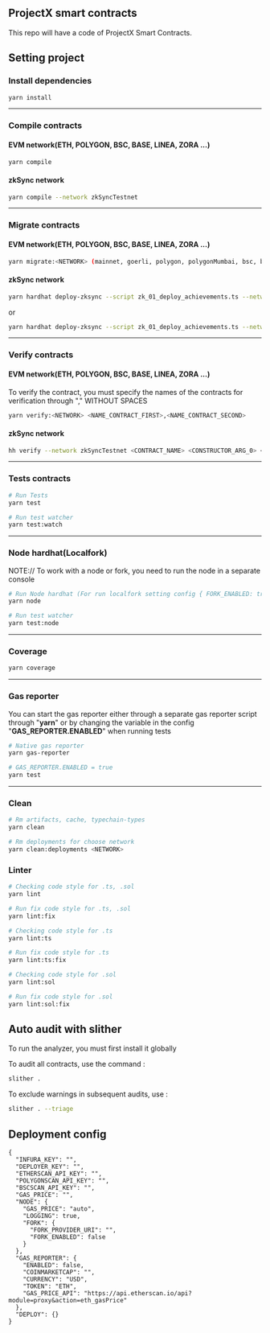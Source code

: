 ## ProjectX smart contracts

This repo will have a code of ProjectX Smart Contracts.

## Setting project

### Install dependencies

```sh
yarn install
```

---

### Compile contracts

#### EVM network(ETH, POLYGON, BSC, BASE, LINEA, ZORA ...)

```sh
yarn compile
```

#### zkSync network

```sh
yarn compile --network zkSyncTestnet
```

---

### Migrate contracts

#### EVM network(ETH, POLYGON, BSC, BASE, LINEA, ZORA ...)

```sh
yarn migrate:<NETWORK> (mainnet, goerli, polygon, polygonMumbai, bsc, bscTestnet)
```

#### zkSync network

```sh
yarn hardhat deploy-zksync --script zk_01_deploy_achievements.ts --network zkSyncTestnet
```

or

```sh
yarn hardhat deploy-zksync --script zk_01_deploy_achievements.ts --network zkSyncMainnet
```

---

### Verify contracts

#### EVM network(ETH, POLYGON, BSC, BASE, LINEA, ZORA ...)

To verify the contract, you must specify the names of the contracts for verification through "," WITHOUT SPACES

```sh
yarn verify:<NETWORK> <NAME_CONTRACT_FIRST>,<NAME_CONTRACT_SECOND>
```

#### zkSync network

```sh
hh verify --network zkSyncTestnet <CONTRACT_NAME> <CONSTRUCTOR_ARG_0> <CONSTRUCTOR_ARG_1> <CONSTRUCTOR_ARG_N>
```

---

### Tests contracts

```sh
# Run Tests
yarn test

# Run test watcher
yarn test:watch
```

---

### Node hardhat(Localfork)

NOTE:// To work with a node or fork, you need to run the node in a separate console

```sh
# Run Node hardhat (For run localfork setting config { FORK_ENABLED: true, FORK_PROVIDER_URI: "https://...."})
yarn node

# Run test watcher
yarn test:node
```

---

### Coverage

```sh
yarn coverage
```

---

### Gas reporter

You can start the gas reporter either through a separate gas reporter script through "**yarn**" or by changing the variable in the config "**GAS_REPORTER.ENABLED**" when running tests

```sh
# Native gas reporter
yarn gas-reporter

# GAS_REPORTER.ENABLED = true
yarn test
```

---

### Clean

```sh
# Rm artifacts, cache, typechain-types
yarn clean

# Rm deployments for choose network
yarn clean:deployments <NETWORK>
```

### Linter

```sh
# Checking code style for .ts, .sol
yarn lint

# Run fix code style for .ts, .sol
yarn lint:fix

# Checking code style for .ts
yarn lint:ts

# Run fix code style for .ts
yarn lint:ts:fix

# Checking code style for .sol
yarn lint:sol

# Run fix code style for .sol
yarn lint:sol:fix
```

## Auto audit with slither

To run the analyzer, you must first install it globally

To audit all contracts, use the command :

```sh
slither .
```

To exclude warnings in subsequent audits, use :

```sh
slither . --triage
```

## Deployment config

```
{
  "INFURA_KEY": "",
  "DEPLOYER_KEY": "",
  "ETHERSCAN_API_KEY": "",
  "POLYGONSCAN_API_KEY": "",
  "BSCSCAN_API_KEY": "",
  "GAS_PRICE": "",
  "NODE": {
    "GAS_PRICE": "auto",
    "LOGGING": true,
    "FORK": {
      "FORK_PROVIDER_URI": "",
      "FORK_ENABLED": false
    }
  },
  "GAS_REPORTER": {
    "ENABLED": false,
    "COINMARKETCAP": "",
    "CURRENCY": "USD",
    "TOKEN": "ETH",
    "GAS_PRICE_API": "https://api.etherscan.io/api?module=proxy&action=eth_gasPrice"
  },
  "DEPLOY": {}
}
```
